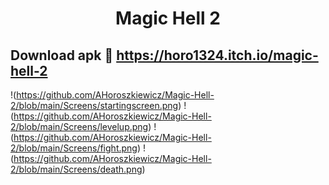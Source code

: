 

<h1 align="center">Magic Hell 2</h1>

## Download apk 📍 https://horo1324.itch.io/magic-hell-2
!(https://github.com/AHoroszkiewicz/Magic-Hell-2/blob/main/Screens/startingscreen.png)
!(https://github.com/AHoroszkiewicz/Magic-Hell-2/blob/main/Screens/levelup.png)
!(https://github.com/AHoroszkiewicz/Magic-Hell-2/blob/main/Screens/fight.png)
!(https://github.com/AHoroszkiewicz/Magic-Hell-2/blob/main/Screens/death.png)
